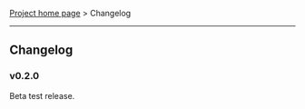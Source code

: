 [Project home page](index) > Changelog

------------------------------------------------------------------------

## Changelog

### v0.2.0

Beta test release.

